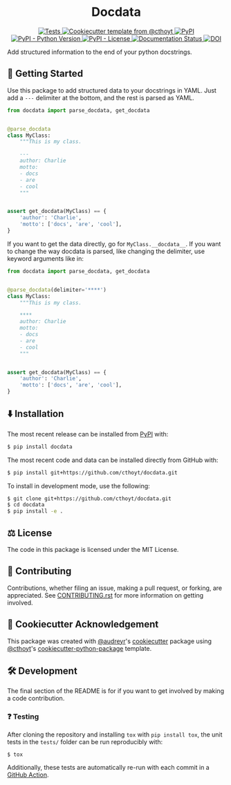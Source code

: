 <!--
<p align="center">
  <img src="docs/source/logo.png" height="150">
</p>
-->

<h1 align="center">
  Docdata
</h1>

<p align="center">
    <a href="https://github.com/cthoyt/docdata/actions?query=workflow%3ATests">
        <img alt="Tests" src="https://github.com/cthoyt/docdata/workflows/Tests/badge.svg" />
    </a>
    <a href="https://github.com/cthoyt/cookiecutter-python-package">
        <img alt="Cookiecutter template from @cthoyt" src="https://img.shields.io/badge/Cookiecutter-snekpack-blue" /> 
    </a>
    <a href="https://pypi.org/project/docdata">
        <img alt="PyPI" src="https://img.shields.io/pypi/v/docdata" />
    </a>
    <a href="https://pypi.org/project/docdata">
        <img alt="PyPI - Python Version" src="https://img.shields.io/pypi/pyversions/docdata" />
    </a>
    <a href="https://github.com/cthoyt/docdata/blob/main/LICENSE">
        <img alt="PyPI - License" src="https://img.shields.io/pypi/l/docdata" />
    </a>
    <a href='https://docdata.readthedocs.io/en/latest/?badge=latest'>
        <img src='https://readthedocs.org/projects/docdata/badge/?version=latest' alt='Documentation Status' />
    </a>
    <a href="https://zenodo.org/badge/latestdoi/340714491">
        <img src="https://zenodo.org/badge/340714491.svg" alt="DOI">
    </a>
</p>

Add structured information to the end of your python docstrings.

## 💪 Getting Started

Use this package to add structured data to your docstrings in YAML. Just add a `---` delimiter at the bottom, and the
rest is parsed as YAML.

```python
from docdata import parse_docdata, get_docdata


@parse_docdata
class MyClass:
    """This is my class.

    ---
    author: Charlie
    motto:
    - docs
    - are
    - cool
    """


assert get_docdata(MyClass) == {
    'author': 'Charlie',
    'motto': ['docs', 'are', 'cool'],
}
```

If you want to get the data directly, go for `MyClass.__docdata__`. If you want to change the way docdata is parsed,
like changing the delimiter, use keyword arguments like in:

```python
from docdata import parse_docdata, get_docdata


@parse_docdata(delimiter='****')
class MyClass:
    """This is my class.

    ****
    author: Charlie
    motto:
    - docs
    - are
    - cool
    """


assert get_docdata(MyClass) == {
    'author': 'Charlie',
    'motto': ['docs', 'are', 'cool'],
}
```

## ⬇️ Installation

The most recent release can be installed from
[PyPI](https://pypi.org/project/docdata/) with:

```bash
$ pip install docdata
```

The most recent code and data can be installed directly from GitHub with:

```bash
$ pip install git+https://github.com/cthoyt/docdata.git
```

To install in development mode, use the following:

```bash
$ git clone git+https://github.com/cthoyt/docdata.git
$ cd docdata
$ pip install -e .
```

## ⚖️ License

The code in this package is licensed under the MIT License.

## 🙏 Contributing

Contributions, whether filing an issue, making a pull request, or forking, are appreciated. See
[CONTRIBUTING.rst](https://github.com/cthoyt/docdata/blob/master/CONTRIBUTING.rst) for more information on getting
involved.

## 🍪 Cookiecutter Acknowledgement

This package was created with [@audreyr](https://github.com/audreyr)'s
[cookiecutter](https://github.com/cookiecutter/cookiecutter) package using [@cthoyt](https://github.com/cthoyt)'s
[cookiecutter-python-package](https://github.com/cthoyt/cookiecutter-python-package) template.

## 🛠️ Development

The final section of the README is for if you want to get involved by making a code contribution.

### ❓ Testing

After cloning the repository and installing `tox` with `pip install tox`, the unit tests in the `tests/` folder can be
run reproducibly with:

```shell
$ tox
```

Additionally, these tests are automatically re-run with each commit in
a [GitHub Action](https://github.com/cthoyt/docdata/actions?query=workflow%3ATests).
